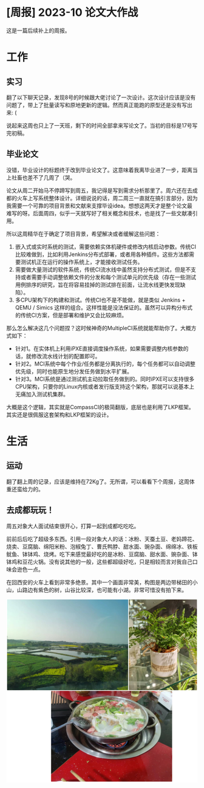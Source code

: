 # [周报] 2023-10 论文大作战

这是一篇后续补上的周报。

# 工作

## 实习

翻了以下聊天记录，发现8号的时候跟大佬讨论了一次设计。这次设计应该是没有问题了，带上了批量读写和原地更新的逻辑。然而真正能跑的原型还是没有写出来: (

说起来这周也只上了一天班，剩下的时间全部拿来写论文了。当初的目标是17号写完初稿。

## 毕业论文

没错，毕业设计的标题终于改到毕业论文了。这意味着我离毕业进了一步，距离当上社畜也差不了几周了（哭。

论文从周二开始马不停蹄写到周五，我记得是写到需求分析那里了。周六还在去成都的火车上写系统整体设计。详细说说的话，周二周三一直就在搞引言部分，因为我需要一个可靠的项目背景和文献来支撑毕设idea。想想这两天才是整个论文最难写的呀。后面周四，似乎一天就写好了相关概念和技术，也是找了一些文献凑引用。

所以这周精华在于确定了项目背景，希望解决或者缓解这些问题：

1. 嵌入式或实时系统的测试，需要依赖实体机硬件或修改内核启动参数。传统CI比较难做到，比如利用Jenkins分布式部署，或者用各种插件。这些方法都需要测试机正在运行的操作系统上，才能接收测试任务。
2. 需要做大量测试的软件系统，传统CI流水线中虽然支持分布式测试，但是不支持或者需要手动调整依赖文件的分发和每个测试单元的优先级（存在一些测试用例排序的研究，旨在将容易挂掉的测试排在前面，让流水线更快发现缺陷）。
3. 多CPU架构下的构建和测试。传统CI也不是不能做，就是类似 Jenkins + QEMU / Simics 这样的组合。这样性能是没法保证的。虽然可以异构分布式的传统CI方案，但是部署和维护又会比较麻烦。

那么怎么解决这几个问题捏？这时候神奇的MultipleCI系统就能帮助你了。大概方式如下：

- 针对1。在实体机上利用iPXE直接调度操作系统，如果需要调整内核参数的话，就修改流水线计划的配置即可。
- 针对2。MCI系统中每个作业/任务都是分离执行的，每个任务都可以自动调整优先级，同时也能原生地分发任务做到水平扩展。
- 针对3。MCI系统是通过测试机主动拉取任务做到的。同时iPXE可以支持很多CPU架构，只要你的Linux内核或者发行版支持这个架构，那就可以说基本上无痛加入测试机集群。

大概是这个逻辑，其实就是CompassCI的极简翻版，底层也是利用了LKP框架。其实还是很佩服这套架构和LKP框架的设计。

# 生活

## 运动

翻了翻上周的记录，应该是维持在72Kg了。无所谓，可以看看下个周报，这周体重还蛮给力的。

## 去成都玩玩！

周五对象大人面试结束很开心，打算一起到成都吃吃吃。

前前后后吃了超级多东西。引用一段对象大人的话：冰粉、天蚕土豆、老妈蹄花、烧卖、豆腐脑、绵阳米粉、泡椒兔丁、曹氏鸭脖、甜水面、豌杂面、绵绵冰、铁板鱿鱼、钵钵鸡、烧烤。吃下来感觉最好吃的是冰粉、豆腐脑、甜水面、豌杂面、钵钵鸡和豆花火锅。没有说其他的一般，这些都超级好吃，只是相较而言对我自己口味会逊色一点。

在回西安的火车上看到非常多绝景。其中一个画面非常美，构图是两边带梯田的小山，山路边有紫色的树，山谷比较深，也可能有小湖。非常可惜没有拍下来。

![chengdu](/static/image/2023-03-20/chengdu.jpg)